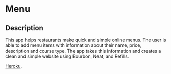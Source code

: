 # Menu

## Description

This app helps restaurants make quick and simple online menus. The user is able to add menu items with information about their name, price, description and course type. The app takes this information and creates a clean and simple website using Bourbon, Neat, and Refills.

[Heroku](https://owen-menu.herokuapp.com/).
